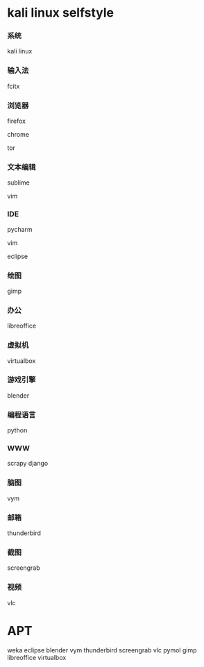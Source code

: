 # kali linux selfstyle

### 系统

kali linux

### 输入法

fcitx

### 浏览器

firefox

chrome

tor


### 文本编辑
sublime

vim

### IDE

pycharm

vim

eclipse

### 绘图

gimp

### 办公

libreoffice

### 虚拟机

virtualbox

### 游戏引擎
blender

### 编程语言
python

### WWW
scrapy
django

### 脑图
vym

### 邮箱

thunderbird

### 截图

screengrab

### 视频

vlc



# APT
weka
eclipse
blender
vym
thunderbird
screengrab
vlc
pymol
gimp
libreoffice
virtualbox


